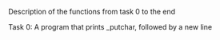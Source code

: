 Description of the functions from task 0 to the end

Task 0: A  program that prints _putchar, followed by a new line
